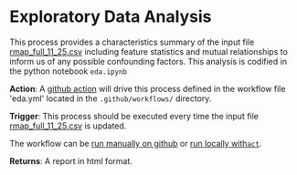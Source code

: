 # Exploratory Data Analysis

This process provides a characteristics summary of the input file [rmap_full_11_25.csv](https://github.com/Bishop-Laboratory/RSeq-supplemental-analysis/blob/main/misc/rmap_full_11_25.csv) including feature statistics and mutual relationships to inform us of any possible confounding factors. This analysis is codified in the python notebook `eda.ipynb`

**Action**: A [github action](https://docs.github.com/en/actions) will drive this process defined in the workflow file 'eda.yml' located in the `.github/workflows/` directory.

**Trigger**: This process should be executed every time the input file [rmap_full_11_25.csv](https://github.com/Bishop-Laboratory/RSeq-supplemental-analysis/blob/main/misc/rmap_full_11_25.csv) is updated.

The workflow can be [run manually on github]() or [run locally with`act`](https://github.com/nektos/act).

**Returns**: A report in html format.
